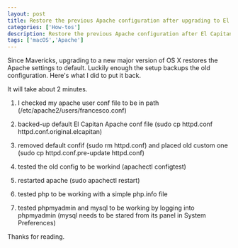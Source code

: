```yaml
---
layout: post
title: Restore the previous Apache configuration after upgrading to El Capitan
categories: ['How-tos']
description: Restore the previous Apache configuration after El Capitan upgrade
tags: ['macOS','Apache']
---
```


Since Mavericks, upgrading to a new major version of OS X restores the Apache settings to default. Luckily enough the setup backups the old configuration. Here's what I did to put it back.

It will take about 2 minutes.

1. I checked my apache user conf file to be in path (/etc/apache2/users/francesco.conf)

2. backed-up default El Capitan Apache conf file (sudo cp httpd.conf httpd.conf.original.elcapitan)

3. removed default confif (sudo rm httpd.conf) and placed old custom one (sudo cp httpd.conf.pre-update httpd.conf)

4. tested the old config to be workind (apachectl configtest)

5. restarted apache (sudo apachectl restart)

6. tested php to be working with a simple php.info file

7. tested phpmyadmin and mysql to be working by logging into phpmyadmin (mysql needs to be stared from its panel in System Preferences)

Thanks for reading.
